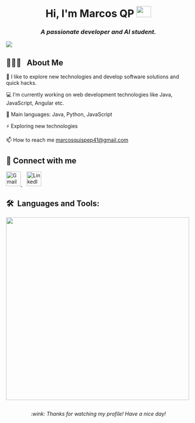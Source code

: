 <h1 align="center"> Hi, I'm Marcos QP <img src="https://images.emojiterra.com/google/noto-emoji/unicode-15/animated/1f44b.gif" height="30" width="40"/> </h1>

<h3 align="center"><i> A passionate developer and AI student. </i></h3>

![](https://github.com/halfrost/halfrost/blob/master/icons/header_.png)

## 👨🏻‍💻 &nbsp; About Me

🌱  I like to explore new technologies and develop software solutions and quick hacks.
  <!--<img align="right" alt="GIF" height="100px" src="https://media.giphy.com/media/du3J3cXyzhj75IOgvA/giphy.gif" />-->
💻  I’m currently working on web development technologies like Java, JavaScript, Angular etc. 

🌟  Main languages: Java, Python, JavaScript 
  
⚡  Exploring new technologies

📫  How to reach me marcosquispep41@gmail.com
  


## 💬 Connect with me
<p align="left">
  <a  href="mailto:marcosquispep41@gmail.com" target="blank">
    <img alt="Gmail" width="40px" src="https://raw.githubusercontent.com/gauravghongde/social-icons/master/SVG/Color/Gmail.svg" />
  </a> &nbsp;&nbsp;

  <a href="https://www.linkedin.com/in/marcos-quispe-p-b8b034229/" target="blank">
    <img alt="LinkedIn" width="40px" src="https://raw.githubusercontent.com/gauravghongde/social-icons/master/SVG/Color/LinkedIN.svg" />
  </a>

</p>

## 🛠 &nbsp;Languages and Tools:

<img width="500px"  src="https://skillicons.dev/icons?i=py,java,spring,nodejs,express,nest,js,ts,postman,vscode,tailwind,angular,nextjs,postgres,mysql,mongo,git,docker,unity,godot&perline=10"/>

##
<!--
<p align='left'>
  <img align="center" src="https://github-readme-stats.vercel.app/api/top-langs?username=MakeB-rin&show_icons=true&title_color=fff&icon_color=79ff97&text_color=efefef&bg_color=000822" alt="MakeB-rin" />
</p>-->

<div align="center">
  <i>  
  :wink: Thanks for watching my profile! Have a nice day!  <br/> </i>
</div>
